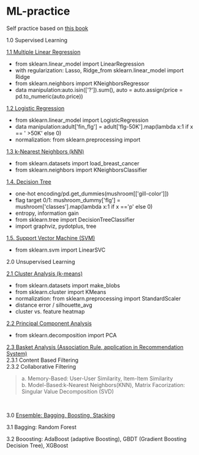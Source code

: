 # ML-practice
Self practice based on <a href="https://www.books.com.tw/products/0010859473">this book</a>

<div>
<p>1.0 Supervised Learning</p>
<div>
  <p><a href="https://github.com/sunnyskydream/ML-practice/blob/main/1_1_Supervised_Learning_Multiple_Linear_Regression.ipynb">1.1 Multiple Linear Regression</a> 
   <ul>
      <li>from sklearn.linear_model import LinearRegression</li>
      <li>with regularization: Lasso, Ridge_from sklearn.linear_model import Ridge</li>
      <li>from sklearn.neighbors import KNeighborsRegressor</li>
      <li>data manipulation:auto.isin(['?']).sum(), auto = auto.assign(price = pd.to_numeric(auto.price))</li>
   <ul/>
  </p>
</div>
<div>
  <p><a href="https://github.com/sunnyskydream/ML-practice/blob/main/1_2_Supervised_Learning_Logistic_Regression.ipynb">1.2 Logistic Regression</a> 
    <ul>
      <li>from sklearn.linear_model import LogisticRegression</li>
      <li>data manipulation:adult['fin_flg'] = adult['flg-50K'].map(lambda x:1 if x == ' >50K' else 0)</li>
      <li>normalization: from sklearn.preprocessing import </li>
       <ul/>
  </p>
</div>
<div>
  <p><a href="https://github.com/sunnyskydream/ML-practice/blob/main/1_3_Supervised_Learning_k_NN(k_nearest_neighbors).ipynb">1.3 k-Nearest Neighbors (kNN)</a>
    <ul>
      <li>from sklearn.datasets import load_breast_cancer</li>
      <li>from sklearn.neighbors import KNeighborsClassifier</li>
    </ul>
  </p>
</div>
<div>
  <p><a href="https://github.com/sunnyskydream/ML-practice/blob/main/1_4_Supervised_Learning_Decision_Tree.ipynb">1.4. Decision Tree</a><br/><p/>
     <ul>
      <li>one-hot encoding/pd.get_dummies(mushroom[['gill-color']])</li>
      <li>flag target 0/1: mushroom_dummy['flg'] = mushroom['classes'].map(lambda x:1 if x =='p' else 0)</li>
      <li>entropy, information gain</li>
      <li>from sklearn.tree import DecisionTreeClassifier</li>
      <li>import graphviz, pydotplus, tree</li>
     </ul>
  </p>
</div>
   <p><a href="https://github.com/sunnyskydream/ML-practice/blob/main/1_5_Supervised_Learning_Support_Vector_Machine_(SVM).ipynb">1.5. Support Vector Machine (SVM)</a>
    <ul>
      <li>from sklearn.svm import LinearSVC</li>
      </ul>
   </p>
      
<p>2.0 Unsupervised Learning<br/><p/>
<p><a href="https://github.com/sunnyskydream/ML-practice/blob/main/2_1_B_Unsupervised_Learning_Cluster_Analysis_(k_means).ipynb">2.1 Cluster Analysis (k-means)</a> 
    <ul>
      <li>from sklearn.datasets import make_blobs</li>
      <li>from sklearn.cluster import KMeans</li>
      <li>normalization: from sklearn.preprocessing import StandardScaler</li>
      <li>distance error / silhouette_avg</li>
      <li>cluster vs. feature heatmap</li>
     <ul/>
<p/> </div>
<div>
<p> <a href="https://github.com/sunnyskydream/ML-practice/blob/main/2_2_Unsupervised%20Learning_Principal_Component_Analysis.ipynb">2.2 Principal Component Analysis</a><br/>
  <ul>
    <li>from sklearn.decomposition import PCA</li>
  </ul>
  </p> 
<p><a href="https://github.com/sunnyskydream/ML-practice/blob/main/2_3_Unsupervised_Basket_Analysis.ipynb">2.3 Basket Analysis (Association Rule, application in Recommendation System)</a><br/> 
      2.3.1 Content Based Filtering<br/>
      2.3.2 Collaborative Filtering <br/>
      <blockquote>a. Memory-Based: User-User Similarity, Item-Item Similarity<br/>  
        b. Model-Based:k-Nearest Neighbors(KNN), Matrix Facorization: Singular Value Decomposition (SVD)</blockquote><br/>
<p>3.0 <a href="https://xijunlee.github.io/2017/06/03/%E9%9B%86%E6%88%90%E5%AD%A6%E4%B9%A0%E6%80%BB%E7%BB%93/">Ensemble: Bagging, Boosting, Stacking</a><br/><p/>
<p>3.1 Bagging: Random Forest<br/><p/>
<p>3.2 Booosting: AdaBoost (adaptive Boosting), GBDT (Gradient Boosting Decision Tree), XGBoost<p/></div>
  
